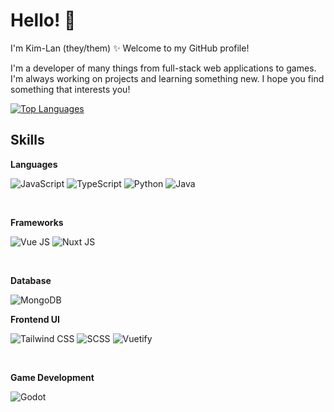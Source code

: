 # Hello! 👋

I'm Kim-Lan (they/them) ✨ Welcome to my GitHub profile!

I'm a developer of many things from full-stack web applications to games. I'm always working on projects and learning something new. I hope you find something that interests you!

<a href="https://github.com/Kim-Lan" align="left"><img src="https://github-readme-stats.vercel.app/api/top-langs/?username=Kim-Lan&langs_count=10&title_color=0891b2&text_color=ffffff&icon_color=0891b2&bg_color=1c1917&hide_border=true&locale=en&custom_title=Top%20%Languages" alt="Top Languages" /></a>

## Skills

**Languages**

<img title="JavaScript" alt="JavaScript" src="https://img.shields.io/badge/JavaScript-323330?style=for-the-badge&logo=javascript&logoColor=F7DF1E" /> <img title="TypeScript" alt="TypeScript" src="https://img.shields.io/badge/typescript-%23007ACC.svg?style=for-the-badge&logo=typescript&logoColor=white" /> <img title="Python" alt="Python" src="https://img.shields.io/badge/Python-FFD43B?style=for-the-badge&logo=python&logoColor=blue" /> <img title="Java" alt="Java" src="https://img.shields.io/badge/Java-ED8B00?style=for-the-badge&logo=openjdk&logoColor=white" />

<br />

**Frameworks**

<img title="Vue JS" alt="Vue JS" src="https://img.shields.io/badge/Vue%20js-35495E?style=for-the-badge&logo=vuedotjs&logoColor=4FC08D" /> <img title="Nuxt JS" alt="Nuxt JS" src="https://img.shields.io/badge/nuxt%20js-00C58E?style=for-the-badge&logo=nuxtdotjs&logoColor=white" />

<br />

**Database**

<img title="MongoDB" alt="MongoDB" src="https://img.shields.io/badge/MongoDB-4EA94B?style=for-the-badge&logo=mongodb&logoColor=white" />

<br />

**Frontend UI**

<img title="Tailwind CSS" alt="Tailwind CSS" src="https://img.shields.io/badge/Tailwind_CSS-38B2AC?style=for-the-badge&logo=tailwind-css&logoColor=white" /> <img title="SCSS" alt="SCSS" src="https://img.shields.io/badge/SCSS-CC6699?style=for-the-badge&logo=sass&logoColor=white" /> <img title="Vuetify" alt="Vuetify" src="https://img.shields.io/badge/Vuetify-1867C0?style=for-the-badge&logo=vuetify&logoColor=white" />

<br />

**Game Development**

<img title="Godot" alt="Godot" src="https://img.shields.io/badge/Godot-478CBF?style=for-the-badge&logo=GodotEngine&logoColor=white" />
